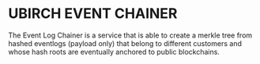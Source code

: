 # UBIRCH EVENT CHAINER

The Event Log Chainer is a service that is able to create a merkle tree from hashed eventlogs (payload only) that belong to different customers and whose hash roots are eventually anchored to public blockchains.